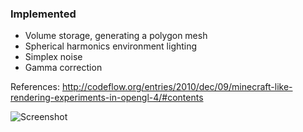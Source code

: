 ### Implemented
* Volume storage, generating a polygon mesh
* Spherical harmonics environment lighting
* Simplex noise
* Gamma correction

References:
http://codeflow.org/entries/2010/dec/09/minecraft-like-rendering-experiments-in-opengl-4/#contents

![Screenshot](https://i.imgur.com/1cJJpj1.png)